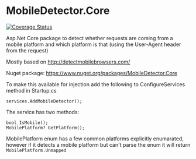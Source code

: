 # MobileDetector.Core

[![Coverage Status](https://coveralls.io/repos/github/breekmd/MobileDetector.Core/badge.svg?branch=)](https://coveralls.io/github/breekmd/MobileDetector.Core?branch=)

Asp.Net Core package to detect whether requests are coming from a mobile platform and which platform is that (using the User-Agent header from the request)

Mostly based on http://detectmobilebrowsers.com/ 

Nuget package: https://www.nuget.org/packages/MobileDetector.Core

To make this available for injection add the following to ConfigureServices method in Startup.cs

```
services.AddMobileDetector();
```

The service has two methods:

```
bool IsMobile();
MobilePlatform? GetPlatform();
```

MobilePlatform enum has a few common platforms explicitly enumarated, however if it detects a mobile platform but can't parse the enum it will return ```MobilePlatform.Unmapped```
